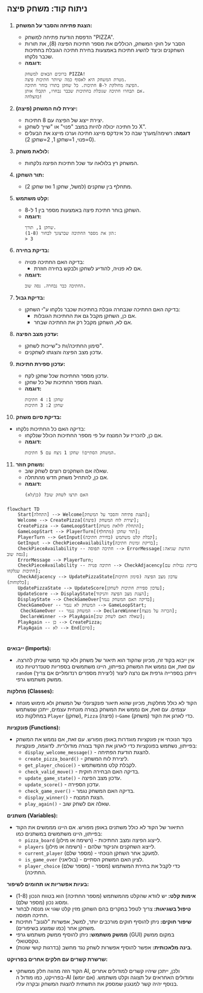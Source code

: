 ## ניתוח קוד: משחק פיצה

### <algorithm>

1. **הצגת פתיחה והסבר על המשחק:**
   - הדפסת הודעת פתיחה למשחק "PIZZA".
   - הסבר על חוקי המשחק, הכוללים את מספר חתיכות הפיצה (8), את תורות השחקנים וכיצד להשיג חתיכות באמצעות בחירת חתיכה הגובלת בחתיכות שכבר נלקחו.
   - **דוגמה:**
     ```
     ברוכים הבאים למשחק PIZZA!
     מטרת המשחק היא לאסוף כמה שיותר חתיכות פיצה.
     הפיצה מחולקת ל-8 חתיכות. כל שחקן בתורו בוחר חתיכה.
     אם תבחרו חתיכה שגובלת בחתיכות שכבר נבחרו, תקבלו אותן.
     בהצלחה!
     ```

2. **יצירת לוח המשחק (פיצה):**
   - יצירת ייצוג של הפיצה עם 8 חתיכות.
   - כל חתיכה יכולה להיות במצב "פנוי" או "שייך לשחקן X".
   - **דוגמה:** רשימה/מערך שבה כל אינדקס מייצג חתיכה וערכו מייצג את הבעלים (0=פנוי, 1=שחקן 1, 2=שחקן 2).

3. **לולאת משחק:**
   - המשחק רץ בלולאה עד שכל חתיכות הפיצה נלקחות.

4. **תור השחקן:**
   - מתחלף בין שחקנים (למשל, שחקן 1 ואז שחקן 2).

5. **קלט משתמש:**
   - השחקן בוחר חתיכת פיצה באמצעות מספר בין 1 ל-8.
   - **דוגמה:**
     ```
     שחקן 1, תורך.
     הזן את מספר החתיכה שברצונך לבחור (1-8):
     > 3
     ```

6. **בדיקת בחירה:**
   - בדיקה האם החתיכה פנויה:
     - אם לא פנויה, להודיע לשחקן ולבקש בחירה חוזרת.
   - **דוגמה:**
     ```
     החתיכה כבר נבחרה. נסה שוב.
     ```

7. **בדיקת גבול:**
   - בדיקה האם החתיכה שנבחרה גובלת בחתיכות שכבר נלקחו ע"י השחקן:
     - אם כן, השחקן מקבל גם את החתיכות הגובלות.
     - אם לא, השחקן מקבל רק את החתיכה שבחר.

8. **עדכון מצב הפיצה:**
   - סימון החתיכה/ות כ"שייכות לשחקן".
   - עדכון מצב הפיצה והצגתו לשחקנים.

9. **עדכון ספירת חתיכות:**
   - עדכון מספר החתיכות שכל שחקן לקח.
   - הצגת מספר החתיכות של כל שחקן.
   - **דוגמה:**
     ```
     שחקן 1: 4 חתיכות
     שחקן 2: 3 חתיכות
     ```

10. **בדיקת סיום משחק:**
   - בדיקה האם כל החתיכות נלקחו:
     - אם כן, להכריז על המנצח על פי מספר החתיכות הכולל שנלקחו.
     - **דוגמה:**
       ```
       המשחק הסתיים! שחקן 1 ניצח עם 5 חתיכות.
       ```

11. **משחק חוזר:**
    - שאלה אם השחקנים רוצים לשחק שוב.
    - אם כן, להתחיל משחק חדש מהתחלה.
    - **דוגמה:**
      ```
      האם תרצו לשחק שוב? (כן/לא)
      ```

### <mermaid>

```mermaid
flowchart TD
    Start[התחלה] --> Welcome[הצגת פתיחה והסבר על המשחק];
    Welcome --> CreatePizza[יצירת לוח המשחק (פיצה)];
    CreatePizza --> GameLoopStart[התחלת לולאת משחק];
    GameLoopStart --> PlayerTurn[תור שחקן (מתחלף)];
    PlayerTurn --> GetInput[קבלת קלט משתמש (בחירת חתיכה)];
    GetInput --> CheckPieceAvailability[בדיקת זמינות חתיכה];
    CheckPieceAvailability -- חתיכה תפוסה --> ErrorMessage[הודעת שגיאה: נסה שוב];
    ErrorMessage --> PlayerTurn;
    CheckPieceAvailability -- חתיכה פנויה --> CheckAdjacency[בדיקת גבולות עם חתיכות שנלקחו];
    CheckAdjacency --> UpdatePizzaState[עדכון מצב הפיצה (סימון חתיכות כלקוחות)];
    UpdatePizzaState --> UpdateScore[עדכון ספירת חתיכות לשחקן];
    UpdateScore --> DisplayState[הצגת מצב הפיצה והניקוד];
    DisplayState --> CheckGameOver[בדיקה האם המשחק נגמר];
    CheckGameOver -- המשחק לא נגמר --> GameLoopStart;
     CheckGameOver -- המשחק נגמר --> DeclareWinner[הכרזה על מנצח];
     DeclareWinner --> PlayAgain[שאלה האם לשחק שוב];
    PlayAgain -- כן --> CreatePizza;
    PlayAgain -- לא --> End[סיום];
    
```

### <explanation>

**ייבואים (Imports):**
- אין ייבוא בקוד זה, מכיוון שהקוד הוא תיאור של משחק ולא קוד ממשי שניתן להרצה. עם זאת, אם נממש את המשחק בפייתון, היינו משתמשים בספריות סטנדרטיות כמו `random` (ליצירת מספרים רנדומליים אם צריך) וייתכן בספרייה גרפית אם נרצה ליצור ממשק משתמש גרפי.

**מחלקות (Classes):**
- הקוד לא כולל מחלקות, מכיוון שהוא תיאור פונקציונלי של המשחק ולא מימוש מונחה עצמים. עם זאת, אם נממש את המשחק בצורה מונחית עצמים, ייתכן שנשתמש במחלקות כמו `Player` (שחקן), `Pizza` (פיצה) ו-`Game` (משחק) כדי לארגן את הקוד.

**פונקציות (Functions):**
- בקוד הנוכחי אין פונקציות מוגדרות באופן מפורש. עם זאת, אם נממש את המשחק בפייתון, נשתמש בפונקציות כדי לארגן את הקוד בצורה מודולרית. לדוגמה, פונקציות:
    - `display_welcome_message()` - להצגת הודעת הפתיחה.
    - `create_pizza_board()` - ליצירת לוח המשחק.
    - `get_player_choice()` - לקבלת קלט מהמשתמש.
    - `check_valid_move()` - בדיקה האם הבחירה חוקית.
    - `update_game_state()` - עדכון מצב הפיצה.
    - `update_score()` - עדכון הספירה.
    - `check_game_over()` - בדיקה האם המשחק נגמר.
    - `display_winner()` - הצגת המנצח.
    - `play_again()` - שאלה אם לשחק שוב.

**משתנים (Variables):**
- התיאור של הקוד לא כולל משתנים באופן מפורש. אם היינו מממשים את הקוד בפייתון, היינו משתמשים במשתנים כמו:
   -  `pizza_board` (רשימה או מילון) - לייצוג הפיצה ומצב החתיכות.
   - `players` (רשימה או מילון) - לייצוג השחקנים והניקוד שלהם.
    - `current_player` (מספר שלם) -  למעקב אחר השחקן הנוכחי.
    - `is_game_over` (בוליאני) - לציון האם המשחק הסתיים.
    - `player_choice` (מספר שלם) - כדי לקבל את בחירת המשתמש (מספר החתיכה).

**בעיות אפשריות או תחומים לשיפור:**
- **אימות קלט:** יש לוודא שהקלט מהמשתמש (מספר החתיכה) הוא בטווח הנכון (1-8) ומסוג נכון (מספר שלם).
- **טיפול בשגיאות:** צריך לטפל במקרים בהם השחקן מזין קלט שגוי או מנסה לבחור חתיכה תפוסה.
- **שיפור חוקים:** ניתן להוסיף חוקים מורכבים יותר, למשל, אפשרות "לגנוב" חתיכות משחקן אחר (כמו שמוצע בשיפורים).
- **ממשק משתמש:** ניתן להוסיף ממשק משתמש גרפי (GUI) במקום ממשק טקסטואלי.
- **בינה מלאכותית:** אפשר להוסיף אפשרות לשחק נגד מחשב (בדרגות קושי שונות).

**שרשרת קשרים עם חלקים אחרים בפרויקט:**
- הקוד הזה מהווה חלק ממשחקי AI, ולכן, ייתכן שיהיו קשרים למודולים אחרים בפרויקט, כמו מודול ה-AI (אם יומש) ומודולים האחראים על תצוגה וקלט משתמש. בנוסף יהיה קשר למנגנון שמספק את התשתית להצגת המשחק ובקרה עליו.